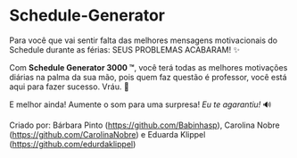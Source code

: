 # Schedule-Generator

Para você que vai sentir falta das melhores mensagens motivacionais do Schedule durante as férias: SEUS PROBLEMAS ACABARAM! ✨

Com **Schedule Generator 3000 ™**, você terá todas as melhores motivações diárias na palma da sua mão, pois quem faz questão é professor, você está aqui para fazer sucesso. Vráu. 💅

E melhor ainda! Aumente o som para uma surpresa! *Eu te agarantiu!* 🔊

Criado por: Bárbara Pinto (https://github.com/Babinhasp), Carolina Nobre (https://github.com/CarolinaNobre) e Eduarda Klippel (https://github.com/edurdaklippel)
